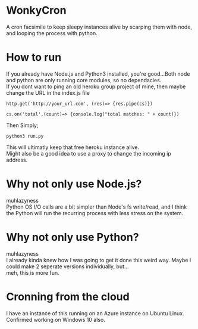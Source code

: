 # WonkyCron
A cron facsimile to keep sleepy instances alive by scarping them with node, and looping the process with python.

# How to run
If you already have Node.js and Python3 installed, you're good...Both node and python are only running core modules, so no dependacies.
\
If you dont want to ping an old heroku group project of mine, then maybe change the URL in the index.js file
```
http.get('http://your_url.com', (res)=> {res.pipe(cs)})

cs.on('total',(count)=> {console.log("total matches: " + count)})
```
Then Simply;
```
python3 run.py
```
This will ultimatly keep that free heroku instance alive.
\
Might also be a good idea to use a proxy to change the incoming ip address.

# Why not only use Node.js?
muhlazyness
\
Python OS I/O calls are a bit simpler than Node's fs write/read, and I think the Python will run the recurring process with less stress on the system.
# Why not only use Python?
muhlazyness
\
I already kinda knew how I was going to get it done this weird way. Maybe I could make 2 seperate versions individually, but...
\
meh, this is more fun.
# Cronning from the cloud
I have an instance of this running on an Azure instance on Ubuntu Linux. Confirmed working on Windows 10 also.